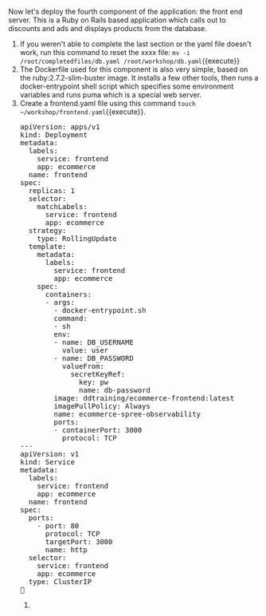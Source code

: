 Now let's deploy the fourth component of the application: the front end server. This is a Ruby on Rails based application which calls out to discounts and ads and displays products from the database. 

1.  If you weren't able to complete the last section or the yaml file doesn't work, run this command to reset the xxxx file: `mv -i /root/completedfiles/db.yaml /root/workshop/db.yaml`{{execute}}
2.  The Dockerfile used for this component is also very simple, based on the ruby:2.7.2-slim-buster image. It installs a few other tools, then runs a docker-entrypoint shell script which specifies some environment variables and runs puma which is a special web server. 
3.  Create a frontend.yaml file using this command `touch ~/workshop/frontend.yaml`{{execute}}.
    <pre class="file" data-target="clipboard">
    apiVersion: apps/v1
    kind: Deployment
    metadata:
      labels:
        service: frontend
        app: ecommerce
      name: frontend
    spec:
      replicas: 1
      selector:
        matchLabels:
          service: frontend
          app: ecommerce
      strategy:
        type: RollingUpdate
      template:
        metadata:
          labels:
            service: frontend
            app: ecommerce
        spec:
          containers:
          - args:
            - docker-entrypoint.sh
            command:
            - sh
            env:
            - name: DB_USERNAME
              value: user
            - name: DB_PASSWORD
              valueFrom:
                secretKeyRef:
                  key: pw
                  name: db-password
            image: ddtraining/ecommerce-frontend:latest
            imagePullPolicy: Always
            name: ecommerce-spree-observability
            ports:
            - containerPort: 3000
              protocol: TCP
    ---
    apiVersion: v1
    kind: Service
    metadata:
      labels:
        service: frontend
        app: ecommerce
      name: frontend
    spec:
      ports:
        - port: 80
          protocol: TCP
          targetPort: 3000
          name: http
      selector:
        service: frontend
        app: ecommerce
      type: ClusterIP
    </pre>
    1.  